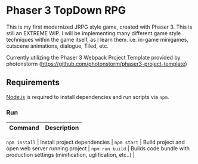 # Phaser 3 TopDown RPG
This is my first modernized JRPG style game, created with Phaser 3. This is still an EXTREME WIP. I will be implementing many different game style techniques within the game itself, as I learn them.  i.e. in-game minigames, cutscene animations, dialogue, Tiled, etc.

Currently utilizing the Phaser 3 Webpack Project Template provided by photonstorm (https://github.com/photonstorm/phaser3-project-template)


## Requirements

[Node.js](https://nodejs.org) is required to install dependencies and run scripts via `npm`.

### Run

| Command | Description |
|---------|-------------|

 `npm install` | Install project dependencies |
 `npm start` | Build project and open web server running project |
 `npm run build` | Builds code bundle with production settings (minification, uglification, etc..) |
